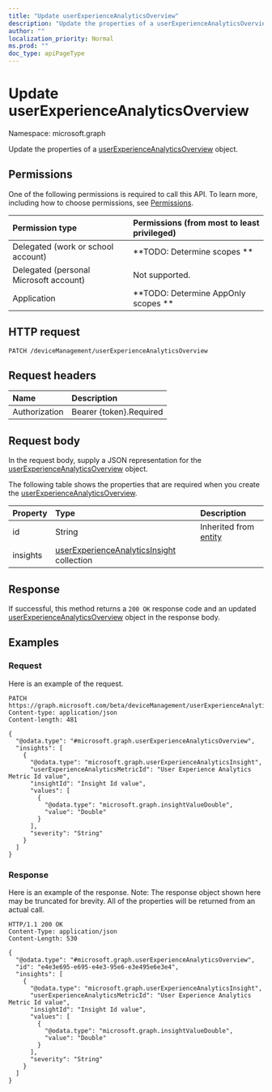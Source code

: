 ```yaml
---
title: "Update userExperienceAnalyticsOverview"
description: "Update the properties of a userExperienceAnalyticsOverview object."
author: ""
localization_priority: Normal
ms.prod: ""
doc_type: apiPageType
---
```


# Update userExperienceAnalyticsOverview

Namespace: microsoft.graph

Update the properties of a [userExperienceAnalyticsOverview](../resources/userexperienceanalyticsoverview.md) object.

## Permissions
One of the following permissions is required to call this API. To learn more, including how to choose permissions, see [Permissions](/concepts/permissions-reference.md).

|Permission type|Permissions (from most to least privileged)|
|:---|:---|
|Delegated (work or school account)|**TODO: Determine scopes **|
|Delegated (personal Microsoft account)|Not supported.|
|Application|**TODO: Determine AppOnly scopes **|

## HTTP request
<!-- {
  "blockType": "ignored"
}
-->
``` http
PATCH /deviceManagement/userExperienceAnalyticsOverview
```

## Request headers
|Name|Description|
|:---|:---|
|Authorization|Bearer {token}.Required|

## Request body
In the request body, supply a JSON representation for the [userExperienceAnalyticsOverview](../resources/userexperienceanalyticsoverview.md) object.

The following table shows the properties that are required when you create the [userExperienceAnalyticsOverview](../resources/userexperienceanalyticsoverview.md).

|Property|Type|Description|
|:---|:---|:---|
|id|String| Inherited from [entity](../resources/entity.md)|
|insights|[userExperienceAnalyticsInsight](../resources/userexperienceanalyticsinsight.md) collection||



## Response
If successful, this method returns a `200 OK` response code and an updated [userExperienceAnalyticsOverview](../resources/userexperienceanalyticsoverview.md) object in the response body.

## Examples

### Request
Here is an example of the request.
<!-- {
  "blockType": "request",
  "name": "update_userexperienceanalyticsoverview"
}
-->
``` http
PATCH https://graph.microsoft.com/beta/deviceManagement/userExperienceAnalyticsOverview
Content-type: application/json
Content-length: 481

{
  "@odata.type": "#microsoft.graph.userExperienceAnalyticsOverview",
  "insights": [
    {
      "@odata.type": "microsoft.graph.userExperienceAnalyticsInsight",
      "userExperienceAnalyticsMetricId": "User Experience Analytics Metric Id value",
      "insightId": "Insight Id value",
      "values": [
        {
          "@odata.type": "microsoft.graph.insightValueDouble",
          "value": "Double"
        }
      ],
      "severity": "String"
    }
  ]
}
```

### Response
Here is an example of the response. Note: The response object shown here may be truncated for brevity. All of the properties will be returned from an actual call.
<!-- {
  "blockType": "response",
  "truncated": true
}
-->
``` http
HTTP/1.1 200 OK
Content-Type: application/json
Content-Length: 530

{
  "@odata.type": "#microsoft.graph.userExperienceAnalyticsOverview",
  "id": "e4e3e695-e695-e4e3-95e6-e3e495e6e3e4",
  "insights": [
    {
      "@odata.type": "microsoft.graph.userExperienceAnalyticsInsight",
      "userExperienceAnalyticsMetricId": "User Experience Analytics Metric Id value",
      "insightId": "Insight Id value",
      "values": [
        {
          "@odata.type": "microsoft.graph.insightValueDouble",
          "value": "Double"
        }
      ],
      "severity": "String"
    }
  ]
}
```

